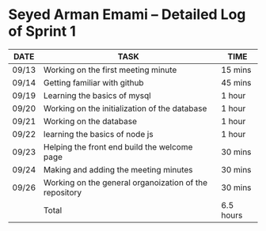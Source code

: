 # Seyed Arman Emami – Detailed Log of Sprint 1

| DATE   | TASK                                                 | TIME     |
|--------|------------------------------------------------------|----------|
| 09/13  | Working on the first meeting minute                  | 15 mins  |
| 09/14  | Getting familiar with github                         | 45 mins  |
| 09/19  | Learning the basics of mysql                         | 1 hour  |
| 09/20  | Working on the initialization of the database        | 1 hour   |
| 09/21  | Working on the database                              | 1 hour   |
| 09/22  | learning the basics of node js                       | 1 hour   |
| 09/23  | Helping the front end build the welcome page         | 30 mins  |
| 09/24  | Making and adding the meeting minutes                | 30 mins  |
| 09/26  | Working on the general organoization of the repository   | 30 mins  |
|        | Total                                                 | 6.5 hours|
